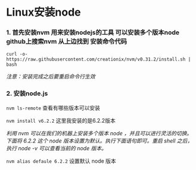 # Linux安装node

### 1. 首先安装nvm 用来安装nodejs的工具  可以安装多个版本node github上搜索nvm  从上边找到  安装命令代码
 ```
 curl -o- https://raw.githubusercontent.com/creationix/nvm/v0.31.2/install.sh | bash

 ```

 *注意：安装完成之后要重启命令行生效*

 ### 2. 安装node.js

 `nvm ls-remote` 查看有哪些版本可以安装

 `nvm install v6.2.2` 这里我安装的是6.2.2版本

*利用 nvm 可以在我们的机器上安装多个版本 node ，并且可以进行灵活的切换。下面将 6.2.2 这个 node 版本设置为默认。执行下面语句即可。重启 shell 之后，执行 node -v 可以查看当前的 node 版本。*

`nvm alias defaule 6.2.2` 设置默认 node 版本

